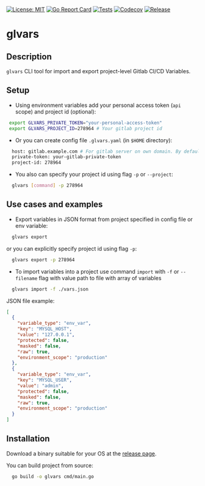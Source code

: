 [![License: MIT](https://img.shields.io/github/license/erminson/gitlab-vars)](https://github.com/erminson/gitlab-vars/blob/master/LICENSE.md)
[![Go Report Card](https://goreportcard.com/badge/github.com/erminson/gitlab-vars)](https://goreportcard.com/report/github.com/erminson/gitlab-vars)
[![Tests](https://github.com/erminson/gitlab-vars/actions/workflows/test.yaml/badge.svg)](https://github.com/erminson/gitlab-vars/actions/workflows/test.yaml)
[![Codecov](https://codecov.io/github/erminson/gitlab-vars/branch/master/graph/badge.svg?token=MCOD2CJ0T1)](https://codecov.io/github/erminson/gitlab-vars)
[![Release](https://img.shields.io/github/v/release/erminson/gitlab-vars)](https://github.com/erminson/gitlab-vars/releases/latest)

# glvars
## Description
`glvars` CLI tool for import and export project-level Gitlab CI/CD Variables.
## Setup
- Using environment variables add your personal access token (`api` scope) and project id (optional): 
 ```bash
  export GLVARS_PRIVATE_TOKEN="your-personal-access-token"
  export GLVARS_PROJECT_ID=278964 # Your gitlab project id
  ```
- Or you can create config file `.glvars.yaml` (in `$HOME` directory): 
```bash
  host: gitlab.example.com # For gitlab server on own domain. By default: https://gitlab.com
  private-token: your-gitlab-private-token
  project-id: 278964
```
- You also can specify your project id using flag `-p` or `--project`:
```bash
  glvars [command] -p 278964
```
## Use cases and examples
- Export variables in JSON format from project specified in config file or env variable:
```bash
  glvars export
```
or you can explicitly specify project id using flag `-p`:   
```bash
  glvars export -p 278964
```
- To import variables into a project use command `import` with `-f` or `--filename` flag with value path to file with array of variables
```bash
  glvars import -f ./vars.json
```
JSON file example:
```json
[
  {
    "variable_type": "env_var",
    "key": "MYSQL_HOST",
    "value": "127.0.0.1",
    "protected": false,
    "masked": false,
    "raw": true,
    "environment_scope": "production"
  },
  {
    "variable_type": "env_var",
    "key": "MYSQL_USER",
    "value": "admin",
    "protected": false,
    "masked": false,
    "raw": true,
    "environment_scope": "production"
  }
]
```

## Installation

Download a binary suitable for your OS at the [release page](https://github.com/erminson/gitlab-vars/releases/latest).

You can build project from source:

```bash
  go build -o glvars cmd/main.go
```
